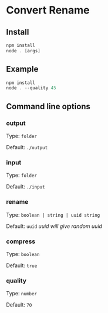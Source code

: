 # Convert Rename

## Install

```powershell
npm install
node . [args]
```

## Example

```powershell
npm install
node . --quality 45
```

## Command line options

### output
 Type: `folder`
 
 Default: `./output`

### input
 Type: `folder`
 
 Default: `./input`

### rename
 Type: `boolean | string | uuid string`
 
 Default: `uuid` _uuid will give random uuid_

### compress
 Type: `boolean`
 
 Default: `true`

### quality
 Type: `number`

 Default: `70`



